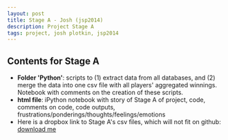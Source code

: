 ```yaml
---
layout: post
title: Stage A - Josh (jsp2014)
description: Project Stage A
tags: project, josh plotkin, jsp2014
---
```


## Contents for Stage A

* __Folder 'Python'__: scripts to (1) extract data from all databases, and (2) merge the data into one csv file with all players' aggregated winnings. Notebook with comments on the creation of these scripts.
* __html file__: iPython notebook with story of Stage A of project, code, comments on code, code outputs, frustrations/ponderings/thoughts/feelings/emotions
*  Here is a dropbox link to Stage A's csv files, which will not fit on github: [download me](https://www.dropbox.com/sh/inl7pz9c0p8mlt5/8V06gsvewk)